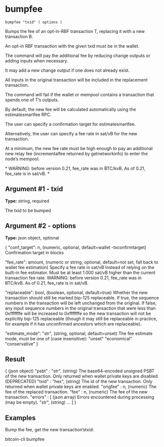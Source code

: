 # bumpfee

`bumpfee "txid" ( options )`

Bumps the fee of an opt-in-RBF transaction T, replacing it with a new transaction B.

An opt-in RBF transaction with the given txid must be in the wallet.

The command will pay the additional fee by reducing change outputs or adding inputs when necessary.

It may add a new change output if one does not already exist.

All inputs in the original transaction will be included in the replacement transaction.

The command will fail if the wallet or mempool contains a transaction that spends one of T’s outputs.

By default, the new fee will be calculated automatically using the estimatesmartfee RPC.

The user can specify a confirmation target for estimatesmartfee.

Alternatively, the user can specify a fee rate in sat/vB for the new transaction.

At a minimum, the new fee rate must be high enough to pay an additional new relay fee (incrementalfee returned by getnetworkinfo) to enter the node’s mempool.

\* WARNING: before version 0.21, fee\_rate was in BTC/kvB. As of 0.21, fee\_rate is in sat/vB. \*

## Argument #1 - txid

**Type:** string, required

The txid to be bumped

## Argument #2 - options

**Type:** json object, optional

{
  "conf_target": n,          (numeric, optional, default=wallet -txconfirmtarget) Confirmation target in blocks

  "fee_rate": amount,        (numeric or string, optional, default=not set, fall back to wallet fee estimation)
                             Specify a fee rate in sat/vB instead of relying on the built-in fee estimator.
                             Must be at least 1.000 sat/vB higher than the current transaction fee rate.
                             WARNING: before version 0.21, fee_rate was in BTC/kvB. As of 0.21, fee_rate is in sat/vB.

  "replaceable": bool,       (boolean, optional, default=true) Whether the new transaction should still be
                             marked bip-125 replaceable. If true, the sequence numbers in the transaction will
                             be left unchanged from the original. If false, any input sequence numbers in the
                             original transaction that were less than 0xfffffffe will be increased to 0xfffffffe
                             so the new transaction will not be explicitly bip-125 replaceable (though it may
                             still be replaceable in practice, for example if it has unconfirmed ancestors which
                             are replaceable).

  "estimate_mode": "str",    (string, optional, default=unset) The fee estimate mode, must be one of (case insensitive):
                             "unset"
                             "economical"
                             "conservative"
}

## Result

{                    (json object)
  "psbt" : "str",    (string) The base64-encoded unsigned PSBT of the new transaction. Only returned when wallet private keys are disabled. (DEPRECATED)
  "txid" : "hex",    (string) The id of the new transaction. Only returned when wallet private keys are enabled.
  "origfee" : n,     (numeric) The fee of the replaced transaction.
  "fee" : n,         (numeric) The fee of the new transaction.
  "errors" : [       (json array) Errors encountered during processing (may be empty).
    "str",           (string)
    ...
  ]
}

## Examples

Bump the fee, get the new transaction’stxid:

bitcoin-cli bumpfee <txid>